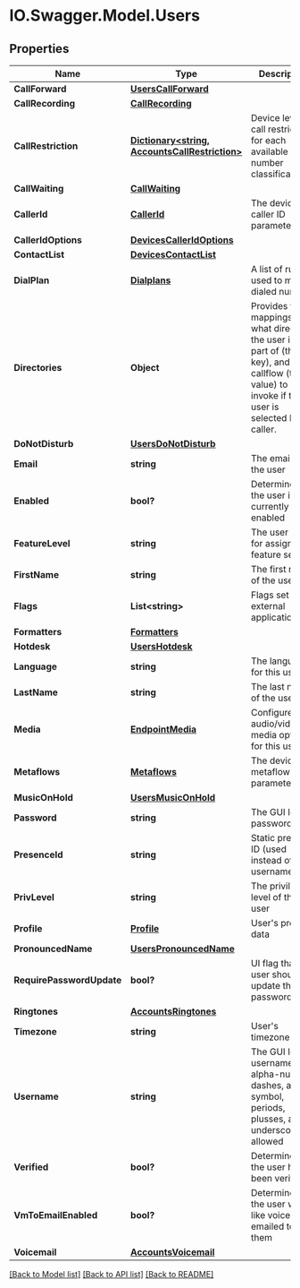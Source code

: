 # IO.Swagger.Model.Users
## Properties

Name | Type | Description | Notes
------------ | ------------- | ------------- | -------------
**CallForward** | [**UsersCallForward**](UsersCallForward.md) |  | [optional] 
**CallRecording** | [**CallRecording**](CallRecording.md) |  | [optional] 
**CallRestriction** | [**Dictionary&lt;string, AccountsCallRestriction&gt;**](AccountsCallRestriction.md) | Device level call restrictions for each available number classification | [optional] 
**CallWaiting** | [**CallWaiting**](CallWaiting.md) |  | [optional] 
**CallerId** | [**CallerId**](CallerId.md) | The device caller ID parameters | [optional] 
**CallerIdOptions** | [**DevicesCallerIdOptions**](DevicesCallerIdOptions.md) |  | [optional] 
**ContactList** | [**DevicesContactList**](DevicesContactList.md) |  | [optional] 
**DialPlan** | [**Dialplans**](Dialplans.md) | A list of rules used to modify dialed numbers | [optional] 
**Directories** | **Object** | Provides the mappings for what directory the user is a part of (the key), and what callflow (the value) to invoke if the user is selected by the caller. | [optional] 
**DoNotDisturb** | [**UsersDoNotDisturb**](UsersDoNotDisturb.md) |  | [optional] 
**Email** | **string** | The email of the user | [optional] 
**Enabled** | **bool?** | Determines if the user is currently enabled | [optional] [default to true]
**FeatureLevel** | **string** | The user level for assigning feature sets | [optional] 
**FirstName** | **string** | The first name of the user | 
**Flags** | **List&lt;string&gt;** | Flags set by external applications | [optional] 
**Formatters** | [**Formatters**](Formatters.md) |  | [optional] 
**Hotdesk** | [**UsersHotdesk**](UsersHotdesk.md) |  | [optional] 
**Language** | **string** | The language for this user | [optional] 
**LastName** | **string** | The last name of the user | 
**Media** | [**EndpointMedia**](EndpointMedia.md) | Configure audio/video/etc media options for this user | [optional] 
**Metaflows** | [**Metaflows**](Metaflows.md) | The device metaflow parameters | [optional] 
**MusicOnHold** | [**UsersMusicOnHold**](UsersMusicOnHold.md) |  | [optional] 
**Password** | **string** | The GUI login password | [optional] 
**PresenceId** | **string** | Static presence ID (used instead of SIP username) | [optional] 
**PrivLevel** | **string** | The privilege level of the user | [optional] [default to PrivLevelEnum.User]
**Profile** | [**Profile**](Profile.md) | User&#39;s profile data | [optional] 
**PronouncedName** | [**UsersPronouncedName**](UsersPronouncedName.md) |  | [optional] 
**RequirePasswordUpdate** | **bool?** | UI flag that the user should update their password. | [optional] [default to false]
**Ringtones** | [**AccountsRingtones**](AccountsRingtones.md) |  | [optional] 
**Timezone** | **string** | User&#39;s timezone | [optional] 
**Username** | **string** | The GUI login username - alpha-numeric, dashes, at symbol, periods, plusses, and underscores allowed | [optional] 
**Verified** | **bool?** | Determines if the user has been verified | [optional] [default to false]
**VmToEmailEnabled** | **bool?** | Determines if the user would like voicemails emailed to them | [optional] [default to true]
**Voicemail** | [**AccountsVoicemail**](AccountsVoicemail.md) |  | [optional] 

[[Back to Model list]](../README.md#documentation-for-models) [[Back to API list]](../README.md#documentation-for-api-endpoints) [[Back to README]](../README.md)

